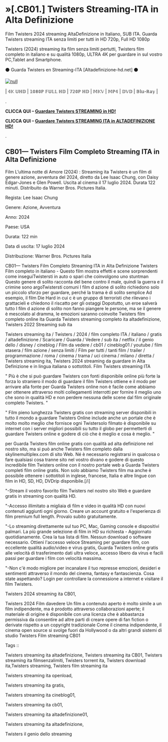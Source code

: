 # »[.CB01.] Twisters Streaming-ITA in Alta Definizione

Film Twisters 2024 streaming AltaDefinizione in Italiano, SUB ITA. Guarda Twisters streaming ITA senza limiti per tutti in HD 720p, Full HD 1080p

Twisters (2024) streaming ita film senza limiti pertutti, Twisters film completo in italiano e su qualità 1080p, ULTRA 4K per guardare in sul vostro PC,Tablet and Smartphone.

⚫ Guarda Twisters en Streaming-ITA [Altadefinizione-hd.net] ⚫

[![null](https://static.wixstatic.com/media/855a25_043b5abeb4ae4d35ac003198e7fe56ed~mv2.gif)](https://t.co/ZUZd0j4to6)

| 𝟜𝕂 𝕌ℍ𝔻 | 𝟙𝟘𝟠𝟘ℙ 𝔽𝕌𝕃𝕃 ℍ𝔻 | 𝟟𝟚𝟘ℙ ℍ𝔻 | 𝕄𝕂𝕍 | 𝕄ℙ𝟜 | 𝔻𝕍𝔻 | 𝔹𝕝𝕦-ℝ𝕒𝕪 |

.

**CLICCA QUI –  [Guardare Twisters STREAMING in HD!](https://t.co/ZUZd0j4to6)**


**CLICCA QUI –  [Guardare Twisters STREAMING ITA in ALTADEFINIZIONE HD!](https://t.co/ZUZd0j4to6)**

.

## CB01— Twisters Film Completo Streaming ITA in Alta Definizione

Film L’ultima notte di Amore (2024) : Streaming ita Twisters è un film di genere azione, avventura del 2024, diretto da Lee Isaac Chung, con Daisy Edgar-Jones e Glen Powell. Uscita al cinema il 17 luglio 2024. Durata 122 minuti. Distribuito da Warner Bros. Pictures Italia.

Regista: Lee Isaac Chung

Genere: Azione, Avventura

Anno: 2024

Paese: USA

Durata: 122 min

Data di uscita: 17 luglio 2024

Distribuzione: Warner Bros. Pictures Italia

CB01— Twisters Film Completo Streaming ITA in Alta Definizione Twisters Film completo in italiano - Questo film mostra effetti e scene sorprendenti come inseguiTwistersti in auto o spari che coinvolgono uno stuntman Questo genere di solito racconta del bene contro il male, quindi la guerra e il crimine sono argoTwistersti comuni I film d azione di solito richiedono solo un piccolo sforzo per guardare, perché la trama è di solito semplice Ad esempio, il film Die Hard in cui c è un gruppo di terroristi che rilevano i grattacieli e chiedono il riscatto per gli ostaggi Dopotutto, un eroe salverà tutto I film d azione di solito non fanno piangere le persone, ma se il genere è mescolato al dramma, le emozioni saranno coinvolte Twisters film completo online ita Guarda Twisters streaming completo ita altadefinizione, Twisters 2022 Streaming sub ita

Twisters streaming ita / Twisters / 2024 / film completo ITA / italiano / gratis / altadefinizione / Scaricare / Guarda / Vedere / sub ita / netflix / il genio dello / disney / cineblog / Film da vedere / cb01 / cineblog01 / youtube / film stasera / film azione / senza limiti / Film per tutti / tanti film / trailer / programmazione / roma / cinema / trama / uci cinema / milano / diretta / Twisters streaming ita, Twisters 2024 streaming da guardare in Alta Definizione e in lingua italiana o sottotitoli. Film Twisters streaming ITA


" Più è che si può guardare Twisters con fonti disponibile online più forte la forza lo straniero il modo di guardare il film Twisters ottiene e il modo per arrivare alla fonte per Guarda Twisters online non è facile come abbiamo per ottenere attraverso molti collegamenti interrotti per fornire il meglio uno che sono in qualità HD e non perdere nessuna delle scene dal film originale completo Twisters. "


" Film pieno lunghezza Twisters gratis con streaming server disponibili in tutto il mondo a guardare Twisters Online include anche un portale che è molto molto meglio che fornisce ogni Twistersolo filmato è disponibile su internet con i server migliori possibili su tutto il globo per permetterti di guardare Twisters online e godere di ciò che è meglio e cosa è meglio. "

per Guarda Twisters film online gratis con qualità ad alta definizione nel nostro sito, ma si può anche Twisters film completo dalla skylinemultiplex.com di sito Web. Né è necessario registrarsi in qualcosa o fare qualsiasi cosa tranne sito nel vostro divano e godere di questo incredibile film Twisters online con il nostro portale web a Guarda Twisters completi film online gratis. Non solo abbiamo Twisters film ma anche è possibile ottenere i sottotitoli in inglese, francese, Italia e altre lingue con film in HD, SD, HD, DVDrip disponibile.[/i]

"-Stream il vostro favorito film Twisters nel nostro sito Web e guardare gratis in streaming con qualità HD.

"-Accesso illimitato a migliaia di film e video in qualità HD con nuovi contenuti aggiunti ogni giorno. Creare un account gratuito e l'esperienza di film premium full length. Provalo subito gratuitamente.

"-Lo streaming direttamente sul tuo PC, Mac, Gaming console e dispositivi palmari. La più grande selezione di film in HD su richiesta - Aggiornato quotidianamente. Crea la tua lista di film. Nessun download o software necessario. Ottieni l'accesso veloce Streaming per guardare film, con eccellente qualità audio/video e virus gratis, Guarda Twisters online gratis alle velocità di trasferimento dati ultra veloce, accesso libero da virus e facili passi per guardare i film con velocità massima.

"-Non c'è modo migliore per incanalare il tuo represse emozioni, desideri e sentimenti attraverso il mondo del cinema, fantasy e fantascienza. Cosa state aspettando? Login per controllare la connessione a internet e visitare il film Twisters.

Twisters 2024 streaming ita CB01,
 
Twisters 2024 Film davedere Un film a contenuto aperto è molto simile a un film indipendente, ma è prodotto attraverso collaborazioni aperte; il materiale di origine è disponibile con una licenza che è abbastanza permissiva da consentire ad altre parti di creare opere di fan fiction o derivate rispetto a un copyright tradizionale Come il cinema indipendente, il cinema open source si svolge fuori da Hollywood o da altri grandi sistemi di studio Twisters Film streaming CB01

Tags ::

Twisters streaming ita altadefinizione, Twisters streaming ita CB01, Twisters streaming ita filmsenzalimiti, Twisters torrent ita, Twisters download ita,Twisters streaming, Twisters film streaming ita

Twisters streaming ita openload,

Twisters streaming ita gratis,

Twisters streaming ita cineblog01,

Twisters streaming ita cb01,

Twisters streaming ita altadefinizione01,

Twisters streaming ita altadefinizione, 

Twisters il genio dello streaming

